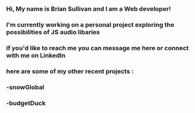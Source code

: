 ### Hi, My name is Brian Sullivan and I am a Web developer!
### I'm currently working on a personal project exploring the possibilities of JS audio libaries
### if you'd like to reach me you can message me here or connect with me on LinkedIn
### here are some of my other recent projects :
### -snowGlobal
### -budgetDuck



<!--
**bsullit/bsullit** is a ✨ _special_ ✨ repository because its `README.md` (this file) appears on your GitHub profile.

Here are some ideas to get you started:

- 🔭 I’m currently working on ...
- 🌱 I’m currently learning ...
- 👯 I’m looking to collaborate on ...
- 🤔 I’m looking for help with ...
- 💬 Ask me about ...
- 📫 How to reach me: ...
- 😄 Pronouns: ...
- ⚡ Fun fact: ...
-->
